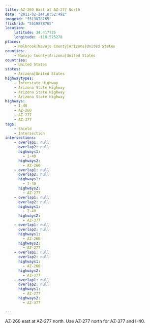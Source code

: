 ```yaml
---
title: AZ-260 East at AZ-277 North
date: "2011-02-24T10:52:49Z"
imageid: "5519878765"
flickrid: "5519878765"
location:
    latitude: 34.417725
    longitude: -110.575278
places:
    - Holbrook|Navajo County|Arizona|United States
counties:
    - Navajo County|Arizona|United States
countries:
    - United States
states:
    - Arizona|United States
highwaytypes:
    - Interstate Highway
    - Arizona State Highway
    - Arizona State Highway
    - Arizona State Highway
highways:
    - I-40
    - AZ-260
    - AZ-277
    - AZ-377
tags:
    - Shield
    - Intersection
intersections:
    - overlap1: null
      overlap2: null
      highways1:
        - I-40
      highways2:
        - AZ-260
    - overlap1: null
      overlap2: null
      highways1:
        - I-40
      highways2:
        - AZ-277
    - overlap1: null
      overlap2: null
      highways1:
        - I-40
      highways2:
        - AZ-377
    - overlap1: null
      overlap2: null
      highways1:
        - AZ-260
      highways2:
        - AZ-277
    - overlap1: null
      overlap2: null
      highways1:
        - AZ-260
      highways2:
        - AZ-377
    - overlap1: null
      overlap2: null
      highways1:
        - AZ-277
      highways2:
        - AZ-377

---
```

AZ-260 east at AZ-277 north.  Use AZ-277 north for AZ-377 and I-40.